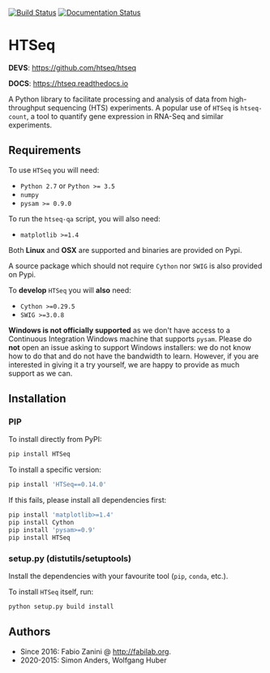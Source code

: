 [![Build Status](https://travis-ci.org/htseq/htseq.svg?branch=master)](https://travis-ci.org/htseq/htseq)
[![Documentation Status](https://readthedocs.org/projects/htseq/badge/?version=master)](https://htseq.readthedocs.io)

# HTSeq
**DEVS**: https://github.com/htseq/htseq

**DOCS**: https://htseq.readthedocs.io

A Python library to facilitate processing and analysis of data
from high-throughput sequencing (HTS) experiments. A popular use of ``HTSeq``
is ``htseq-count``, a tool to quantify gene expression in RNA-Seq and similar
experiments.

## Requirements

To use ``HTSeq`` you will need:

-  ``Python 2.7`` or ``Python >= 3.5`` 
-  ``numpy``
-  ``pysam >= 0.9.0``

To run the ``htseq-qa`` script, you will also need:

-  ``matplotlib >=1.4``

Both **Linux** and **OSX** are supported and binaries are provided on Pypi.

A source package which should not require ``Cython`` nor ``SWIG`` is also
provided on Pypi.

To **develop** `HTSeq` you will **also** need:

-  ``Cython >=0.29.5``
-  ``SWIG >=3.0.8``

**Windows is not officially supported** as we don't have access to a Continuous
Integration Windows machine that supports ``pysam``. Please do **not** open an
issue asking to support Windows installers: we do not know how to do that and 
do not have the bandwidth to learn. However, if you are interested in giving it
a try yourself, we are happy to provide as much support as we can.

## Installation

### PIP

To install directly from PyPI:

```bash
pip install HTSeq
```

To install a specific version:

```bash
pip install 'HTSeq==0.14.0'
```

If this fails, please install all dependencies first:

```bash
pip install 'matplotlib>=1.4'
pip install Cython
pip install 'pysam>=0.9'
pip install HTSeq
```

### setup.py (distutils/setuptools)

Install the dependencies with your favourite tool (``pip``, ``conda``,
etc.).

To install ``HTSeq`` itself, run:

```bash
python setup.py build install
```

## Authors
- Since 2016: Fabio Zanini @ http://fabilab.org.
- 2020-2015: Simon Anders, Wolfgang Huber
